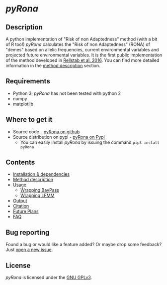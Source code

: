 # *pyRona*

## Description

A python implementation of "Risk of non Adaptedness" method (with a bit of R too!)
*pyRona* calculates the "Risk of non Adaptedness" (RONA) of "demes" based on allelic frequencies, current environmental variables and projected future environmental variables. It is the first public implementation of the method developed in [Rellstab et al. 2016](doi.wiley.com/10.1111/mec.13889). You can find more detailed information in the [method description](description.md) section.


## Requirements

 - Python 3; *pyRona* has not been tested with python 2
 - numpy
 - matplotlib


## Where to get it

* Source code - [pyRona on github](https://github.com/StuntsPT/pyRona)
* Source distribution on pypi - [pyRona on Pypi](https://pypi.python.org/pypi/pyRona/)
    * You can easily install *pyRona* by issuing the command `pip3 install pyRona`


## Contents

* [Installation & dependencies](install.md)
* [Method description](description.md)
* [Usage](usage.md)
  * [Wrapping BayPass](baypass.md)
  * [Wrapping LFMM](lfmm.md)
* [Output](output.md)
* [Citation](citation.md)
* [Future Plans](future.md)
* [FAQ](faq.md)


## Bug reporting

Found a bug or would like a feature added? Or maybe drop some feedback?
Just [open a new issue](https://github.com/StuntsPT/pyRona/issues/new).


## License

*pyRona* is licensed under the [GNU GPLv3](https://www.gnu.org/licenses/gpl-3.0-standalone.html).

